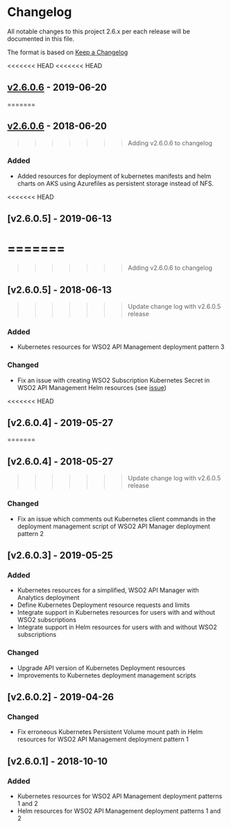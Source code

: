 # Changelog
All notable changes to this project 2.6.x per each release will be documented in this file.

The format is based on [Keep a Changelog](https://keepachangelog.com/en/1.0.0/)

<<<<<<< HEAD
<<<<<<< HEAD
## [v2.6.0.6] - 2019-06-20
=======
## [v2.6.0.6] - 2018-06-20
>>>>>>> Adding v2.6.0.6 to changelog

### Added

- Added resources for deployment of kubernetes manifests and helm charts on AKS using Azurefiles as persistent storage instead of NFS.

<<<<<<< HEAD
## [v2.6.0.5] - 2019-06-13
=======
=======
>>>>>>> Adding v2.6.0.6 to changelog
## [v2.6.0.5] - 2018-06-13
>>>>>>> Update change log with v2.6.0.5 release

### Added
- Kubernetes resources for WSO2 API Management deployment pattern 3

### Changed
- Fix an issue with creating WSO2 Subscription Kubernetes Secret in WSO2 API Management Helm resources
(see [issue](https://github.com/wso2/kubernetes-apim/issues/190))

<<<<<<< HEAD
## [v2.6.0.4] - 2019-05-27
=======
## [v2.6.0.4] - 2018-05-27
>>>>>>> Update change log with v2.6.0.5 release

### Changed
- Fix an issue which comments out Kubernetes client commands in the deployment management script of WSO2 API Manager deployment pattern 2

## [v2.6.0.3] - 2019-05-25

### Added
- Kubernetes resources for a simplified, WSO2 API Manager with Analytics deployment
- Define Kubernetes Deployment resource requests and limits
- Integrate support in Kubernetes resources for users with and without WSO2 subscriptions
- Integrate support in Helm resources for users with and without WSO2 subscriptions

### Changed
- Upgrade API version of Kubernetes Deployment resources
- Improvements to Kubernetes deployment management scripts

## [v2.6.0.2] - 2019-04-26

### Changed
- Fix erroneous Kubernetes Persistent Volume mount path in Helm resources for WSO2 API Management deployment pattern 1

## [v2.6.0.1] - 2018-10-10

### Added
- Kubernetes resources for WSO2 API Management deployment patterns 1 and 2
- Helm resources for WSO2 API Management deployment patterns 1 and 2

[v2.6.0.6]: https://github.com/wso2/kubernetes-apim/compare/v2.6.0.5...v2.6.0.6